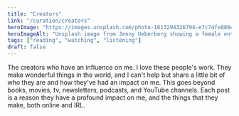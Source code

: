 ```yaml
---
title: "Creators"
link: "/curation/creators"
heroImage: "https://images.unsplash.com/photo-1613294326794-e7c74fe886e2?q=80&w=2370&auto=format&fit=crop&ixlib=rb-4.0.3&ixid=M3wxMjA3fDB8MHxwaG90by1wYWdlfHx8fGVufDB8fHx8fA%3D%3D"
heroImageAlt: "Unsplash image from Jenny Ueberberg showing a female entrepreneur working in an office and making videos."
tags: ["reading", "watching", "listening"]
draft: false
---
```


The creators who have an influence on me. I love these people's work. They make wonderful things in the world, and I can't help but share a little bit of who they are and how they've had an impact on me. This goes beyond books, movies, tv, newsletters, podcasts, and YouTube channels. Each post is a reason they have a profound impact on me, and the things that they make, both online and IRL.
